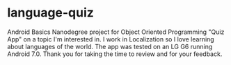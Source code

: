 # language-quiz
 Android Basics Nanodegree project for Object Oriented Programming "Quiz App" on a topic I'm interested in. I work in Localization so I love learning about languages of the world. The app was tested on an LG G6 running Android 7.0.  Thank you for taking the time to review and for your feedback.

